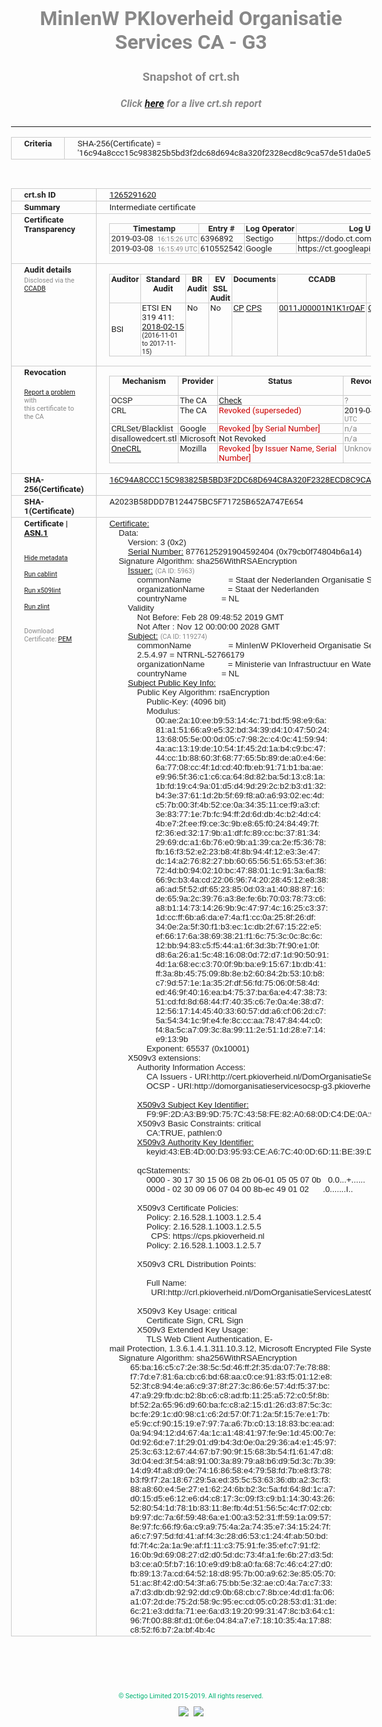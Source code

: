 # MinIenW PKIoverheid Organisatie Services CA - G3
### Snapshot of crt.sh
##### Click [here](https://crt.sh/?q=16C94A8CCC15C983825B5BD3F2DC68D694C8A320F2328ECD8C9CA57DE51DA0E5) for a live crt.sh report

---
<!DOCTYPE HTML PUBLIC "-//W3C//DTD HTML 4.0 Transitional//EN">
<HTML>
<HEAD>
  <META http-equiv="Content-Type" content="text/html; charset=UTF-8">
  <TITLE>crt.sh | 16c94a8ccc15c983825b5bd3f2dc68d694c8a320f2328ecd8c9ca57de51da0e5</TITLE>
  <META name="description" content="Free CT Log Certificate Search Tool from Sectigo (formerly Comodo CA)">
  <META name="keywords" content="crt.sh, CT, Certificate Transparency, Certificate Search, SSL Certificate, Sectigo, Comodo CA">
  <LINK href="//fonts.googleapis.com/css?family=Roboto+Mono|Roboto:400,400i,700,700i" rel="stylesheet">
  <STYLE type="text/css">
    a {
      white-space: nowrap;
    }
    body {
      color: #888888;
      font: 12pt Roboto, sans-serif;
      padding-top: 10px;
      text-align: center
    }
    form {
      margin: 0px
    }
    span {
      border-radius: 10px
    }
    span.heading {
      color: #888888;
      font: 12pt Roboto, sans-serif
    }
    span.title {
      background-color: #00B373;
      color: #FFFFFF;
      font: bold 18pt Roboto, sans-serif;
      padding: 0px 5px
    }
    span.text {
      color: #888888;
      font: 10pt Roboto, sans-serif
    }
    span.whiteongrey {
      background-color: #D9D9D6;
      color: #FFFFFF;
      font: bold 18pt Roboto, sans-serif;
      padding: 0px 5px
    }
    table {
      border-collapse: collapse;
      color: #222222;
      font: 10pt Roboto, sans-serif;
      margin-left: auto;
      margin-right: auto
    }
    table.options {
      border: none;
      margin-left: 10px
    }
    td, th {
      border: 1px solid #CCCCCC;
      padding: 0px 2px;
      text-align: left;
      vertical-align: top
    }
    td.outer, th.outer {
      border: 1px solid #CCCCCC;
      padding: 2px 20px;
      text-align: left
    }
    th.heading {
      color: #888888;
      font: bold italic 12pt Roboto, sans-serif;
      padding: 20px 0px 0px;
      text-align: center
    }
    th.options, td.options {
      border: none;
      vertical-align: middle
    }
    td.text {
      font: 10pt "Roboto Mono", sans-serif;
      padding: 2px 20px
    }
    td.heading {
      border: none;
      color: #888888;
      font: 12pt Roboto, sans-serif;
      padding-top: 20px;
      text-align: center
    }
    table.lint td, th {
      text-align: center
    }
    .button {
      background-color: #00B373;
      border-radius: 10px;
      color: #FFFFFF;
      font: bold 13pt Roboto, sans-serif
    }
    .copyright {
      font: 8pt Roboto, sans-serif;
      color: #00B373
    }
    .input {
      border: 1px solid #888888;
      font-weight: bold;
      text-align: center
    }
    .small {
      font: 8pt Roboto, sans-serif;
      color: #888888
    }
    .error {
      background-color: #FFDFDF;
      color: #CC0000;
      font-weight: bold
    }
    .fatal {
      background-color: #0000AA;
      color: #FFFFFF;
      font-weight: bold
    }
    .notice {
      background-color: #FFFFDF;
      color: #606000
    }
    .warning {
      background-color: #FFEFDF;
      color: #DF6000
    }
  </STYLE>
</HEAD>
<BODY>

<TABLE>
  <TR>
    <TH class="outer">Criteria</TH>
    <TD class="outer">SHA-256(Certificate) = '16c94a8ccc15c983825b5bd3f2dc68d694c8a320f2328ecd8c9ca57de51da0e5'</TD>
  </TR>
</TABLE>
<BR>
<TABLE>
  <TR>
    <TH class="outer">crt.sh ID</TH>
    <TD class="outer"><A href="?id=1265291620">1265291620</A></TD>
  </TR>
  <TR>
    <TH class="outer">Summary</TH>
    <TD class="outer">Intermediate certificate</TD>
  </TR>
  <TR>
    <TH class="outer">Certificate<BR>Transparency</TH>
    <TD class="outer">
<TABLE class="options" style="margin-left:0px">
  <TR>
    <TH>Timestamp</TH>
    <TH>Entry #</TH>
    <TH>Log Operator</TH>
    <TH>Log URL</TH>
  </TR>
  <TR>
    <TD>2019-03-08&nbsp; <FONT class="small">16:15:26 UTC</FONT></TD>
    <TD>6396892</TD>
    <TD>Sectigo</TD>
    <TD>https://dodo.ct.comodo.com</TD>
  </TR>
  <TR>
    <TD>2019-03-08&nbsp; <FONT class="small">16:15:49 UTC</FONT></TD>
    <TD>610552542</TD>
    <TD>Google</TD>
    <TD>https://ct.googleapis.com/rocketeer</TD>
  </TR>
</TABLE>
    </TD>
  </TR>
  <TR>
    <TH class="outer">Audit details<BR>
      <DIV class="small" style="padding-top:3px">Disclosed via the
        <A href="//ccadb-public.secure.force.com/mozilla/PublicAllIntermediateCerts" target="_blank">CCADB</A></DIV>
    </TH>
    <TD class="outer">
<TABLE class="options" style="margin-left:0px">
  <TR>
    <TH>Auditor</TH>
    <TH>Standard Audit</TH>
    <TH>BR Audit</TH>
    <TH>EV SSL Audit</TH>
    <TH>Documents</TH>
    <TH>CCADB</TH>
    <TH>Root Owner / Certificate</TH>
  </TR>
  <TR>
    <TD style="vertical-align:middle">BSI</TD>
    <TD>ETSI EN 319 411:
      <A href="http://csp.minienm.nl/ETS034MinIenM.pdf" target="_blank">2018-02-15</A>
      <BR><FONT style="font-size:8pt">(2016-11-01 to 2017-11-15)</FONT></TD>
    <TD>No    <TD>No    <TD>
      <A href="https://www.logius.nl/languages/english/pkioverheid/" target="blank">CP</A>
      <A href="http://bct.csp.minienm.nl/minienm-bct-cps/minienm-bct-cps.pdf" target="blank">CPS</A>
    </TD>
    <TD><A href="//ccadb.force.com/0011J00001N1K1rQAF" target="_blank">0011J00001N1K1rQAF</A></TD>
    <TD><A href="/?id=8693290">Government of The Netherlands, PKIoverheid (Logius)</A></TD>
  </TR>
</TABLE>
    </TD>
  </TR>
  <TR>
    <TH class="outer">Revocation<BR><BR>
      <DIV class="small" style="padding-top:3px"><A href="?id=1265291620&opt=problemreporting">Report a problem</A> with<BR>this certificate to the CA</DIV></TH>
    <TD class="outer">
      <TABLE class="options" style="margin-left:0px">
        <TR>
          <TH>Mechanism</TH>
          <TH>Provider</TH>
          <TH>Status</TH>
          <TH>Revocation Date</TH>
          <TH>Last Observed in CRL</TH>
          <TH>Last Checked <SPAN style="color:#CC0000;vertical-align:middle;font-size:70%;font-weight:normal">(Error)</SPAN></TH>
        </TR>
        <TR>
          <TD>OCSP</TD>
          <TD>The CA</TD>
          <TD><A href="?id=1265291620&opt=ocsp">Check</A></TD>
          <TD><SPAN style="color:#888888">?</SPAN></TD>
          <TD><SPAN style="color:#888888">n/a</SPAN></TD>
          <TD><SPAN style="color:#888888">?</SPAN></TD>
        </TR>
        <TR>
          <TD>CRL</TD>
          <TD>The CA</TD>
          <TD><SPAN style="color:#CC0000">Revoked (superseded)</SPAN></TD><TD>2019-04-16&nbsp; <FONT class="small">11:41:50 UTC</FONT></TD><TD>2019-07-05&nbsp; <FONT class="small">14:19:02 UTC</FONT></TD><TD>2019-12-04&nbsp; <FONT class="small">16:44:22 UTC</FONT></TD>
        </TR>
        <TR>
          <TD>CRLSet/Blacklist</TD>
          <TD>Google</TD>
          <TD><SPAN style="color:#CC0000">Revoked [by Serial Number]</SPAN></TD>
          <TD><SPAN style="color:#888888">n/a</SPAN></TD>
          <TD><SPAN style="color:#888888">n/a</SPAN></TD>
          <TD><SPAN style="color:#888888">n/a</SPAN></TD>
        </TR>
        <TR>
          <TD>disallowedcert.stl</TD>
          <TD>Microsoft</TD>
          <TD>Not Revoked</TD>
          <TD><SPAN style="color:#888888">n/a</SPAN></TD>
          <TD><SPAN style="color:#888888">n/a</SPAN></TD>
          <TD><SPAN style="color:#888888">n/a</SPAN></TD>
        </TR>
        <TR>
          <TD><A href="/mozilla-onecrl" target="_blank">OneCRL</A></TD>
          <TD>Mozilla</TD>
          <TD><SPAN style="color:#CC0000">Revoked [by Issuer Name, Serial Number]</SPAN></TD><TD><SPAN style="color:#888888">Unknown</SPAN></TD>
          <TD><SPAN style="color:#888888">n/a</SPAN></TD>
          <TD><SPAN style="color:#888888">n/a</SPAN></TD>
        </TR>
      </TABLE>
    </TD>
  </TR>
  <TR>
    <TH class="outer">SHA-256(Certificate)</TH>
    <TD class="outer"><A href="//censys.io/certificates/16c94a8ccc15c983825b5bd3f2dc68d694c8a320f2328ecd8c9ca57de51da0e5">16C94A8CCC15C983825B5BD3F2DC68D694C8A320F2328ECD8C9CA57DE51DA0E5</A></TD>
  </TR>
  <TR>
    <TH class="outer">SHA-1(Certificate)</TH>
    <TD class="outer">A2023B58DDD7B124475BC5F71725B652A747E654</TD>
  </TR>
  <TR>
    <TH class="outer">Certificate | <A href="?asn1=1265291620">ASN.1</A>
      <SPAN class="small"><BR>
      <BR><BR><A href="?id=1265291620&opt=nometadata">Hide metadata</A>
      <BR><BR><A href="?id=1265291620&opt=cablint">Run cablint</A>
      <BR><BR><A href="?id=1265291620&opt=x509lint">Run x509lint</A>
      <BR><BR><A href="?id=1265291620&opt=zlint">Run zlint</A>
      <BR><BR><BR>Download Certificate: <A href="?d=1265291620">PEM</A>
      </SPAN>
    </TH>
    <TD class="text"><A href="?d=1265291620">Certificate:</A><BR>&nbsp;&nbsp;&nbsp;&nbsp;Data:<BR>&nbsp;&nbsp;&nbsp;&nbsp;&nbsp;&nbsp;&nbsp;&nbsp;Version:&nbsp;3&nbsp;(0x2)<BR>&nbsp;&nbsp;&nbsp;&nbsp;&nbsp;&nbsp;&nbsp;&nbsp;<A href="?serial=79cb0f74804b6a14">Serial&nbsp;Number:</A>&nbsp;8776125291904592404&nbsp;(0x79cb0f74804b6a14)<BR>&nbsp;&nbsp;&nbsp;&nbsp;Signature&nbsp;Algorithm:&nbsp;sha256WithRSAEncryption<BR>&nbsp;&nbsp;&nbsp;&nbsp;&nbsp;&nbsp;&nbsp;&nbsp;<A href="?caid=5963">Issuer:</A> <SPAN class="small">(CA ID: 5963)</SPAN><BR>&nbsp;&nbsp;&nbsp;&nbsp;&nbsp;&nbsp;&nbsp;&nbsp;&nbsp;&nbsp;&nbsp;&nbsp;commonName&nbsp;&nbsp;&nbsp;&nbsp;&nbsp;&nbsp;&nbsp;&nbsp;&nbsp;&nbsp;&nbsp;&nbsp;&nbsp;&nbsp;&nbsp;&nbsp;=&nbsp;Staat&nbsp;der&nbsp;Nederlanden&nbsp;Organisatie&nbsp;Services&nbsp;CA&nbsp;-&nbsp;G3<BR>&nbsp;&nbsp;&nbsp;&nbsp;&nbsp;&nbsp;&nbsp;&nbsp;&nbsp;&nbsp;&nbsp;&nbsp;organizationName&nbsp;&nbsp;&nbsp;&nbsp;&nbsp;&nbsp;&nbsp;&nbsp;&nbsp;&nbsp;=&nbsp;Staat&nbsp;der&nbsp;Nederlanden<BR>&nbsp;&nbsp;&nbsp;&nbsp;&nbsp;&nbsp;&nbsp;&nbsp;&nbsp;&nbsp;&nbsp;&nbsp;countryName&nbsp;&nbsp;&nbsp;&nbsp;&nbsp;&nbsp;&nbsp;&nbsp;&nbsp;&nbsp;&nbsp;&nbsp;&nbsp;&nbsp;&nbsp;=&nbsp;NL<BR>&nbsp;&nbsp;&nbsp;&nbsp;&nbsp;&nbsp;&nbsp;&nbsp;Validity<BR>&nbsp;&nbsp;&nbsp;&nbsp;&nbsp;&nbsp;&nbsp;&nbsp;&nbsp;&nbsp;&nbsp;&nbsp;Not&nbsp;Before:&nbsp;Feb&nbsp;28&nbsp;09:48:52&nbsp;2019&nbsp;GMT<BR>&nbsp;&nbsp;&nbsp;&nbsp;&nbsp;&nbsp;&nbsp;&nbsp;&nbsp;&nbsp;&nbsp;&nbsp;Not&nbsp;After&nbsp;:&nbsp;Nov&nbsp;12&nbsp;00:00:00&nbsp;2028&nbsp;GMT<BR>&nbsp;&nbsp;&nbsp;&nbsp;&nbsp;&nbsp;&nbsp;&nbsp;<A href="?caid=119274">Subject:</A> <SPAN class="small">(CA ID: 119274)</SPAN><BR>&nbsp;&nbsp;&nbsp;&nbsp;&nbsp;&nbsp;&nbsp;&nbsp;&nbsp;&nbsp;&nbsp;&nbsp;commonName&nbsp;&nbsp;&nbsp;&nbsp;&nbsp;&nbsp;&nbsp;&nbsp;&nbsp;&nbsp;&nbsp;&nbsp;&nbsp;&nbsp;&nbsp;&nbsp;=&nbsp;MinIenW&nbsp;PKIoverheid&nbsp;Organisatie&nbsp;Services&nbsp;CA&nbsp;-&nbsp;G3<BR>&nbsp;&nbsp;&nbsp;&nbsp;&nbsp;&nbsp;&nbsp;&nbsp;&nbsp;&nbsp;&nbsp;&nbsp;2.5.4.97&nbsp;=&nbsp;NTRNL-52766179<BR>&nbsp;&nbsp;&nbsp;&nbsp;&nbsp;&nbsp;&nbsp;&nbsp;&nbsp;&nbsp;&nbsp;&nbsp;organizationName&nbsp;&nbsp;&nbsp;&nbsp;&nbsp;&nbsp;&nbsp;&nbsp;&nbsp;&nbsp;=&nbsp;Ministerie&nbsp;van&nbsp;Infrastructuur&nbsp;en&nbsp;Waterstaat<BR>&nbsp;&nbsp;&nbsp;&nbsp;&nbsp;&nbsp;&nbsp;&nbsp;&nbsp;&nbsp;&nbsp;&nbsp;countryName&nbsp;&nbsp;&nbsp;&nbsp;&nbsp;&nbsp;&nbsp;&nbsp;&nbsp;&nbsp;&nbsp;&nbsp;&nbsp;&nbsp;&nbsp;=&nbsp;NL<BR>&nbsp;&nbsp;&nbsp;&nbsp;&nbsp;&nbsp;&nbsp;&nbsp;<A href="?spkisha256=f45109c3088b18cc9ae8f6b22e1b0a2dfac7da8fa3bf9987b86dadf5b6ad05e5">Subject&nbsp;Public&nbsp;Key&nbsp;Info:</A><BR>&nbsp;&nbsp;&nbsp;&nbsp;&nbsp;&nbsp;&nbsp;&nbsp;&nbsp;&nbsp;&nbsp;&nbsp;Public&nbsp;Key&nbsp;Algorithm:&nbsp;rsaEncryption<BR>&nbsp;&nbsp;&nbsp;&nbsp;&nbsp;&nbsp;&nbsp;&nbsp;&nbsp;&nbsp;&nbsp;&nbsp;&nbsp;&nbsp;&nbsp;&nbsp;Public-Key:&nbsp;(4096&nbsp;bit)<BR>&nbsp;&nbsp;&nbsp;&nbsp;&nbsp;&nbsp;&nbsp;&nbsp;&nbsp;&nbsp;&nbsp;&nbsp;&nbsp;&nbsp;&nbsp;&nbsp;Modulus:<BR>&nbsp;&nbsp;&nbsp;&nbsp;&nbsp;&nbsp;&nbsp;&nbsp;&nbsp;&nbsp;&nbsp;&nbsp;&nbsp;&nbsp;&nbsp;&nbsp;&nbsp;&nbsp;&nbsp;&nbsp;00:ae:2a:10:ee:b9:53:14:4c:71:bd:f5:98:e9:6a:<BR>&nbsp;&nbsp;&nbsp;&nbsp;&nbsp;&nbsp;&nbsp;&nbsp;&nbsp;&nbsp;&nbsp;&nbsp;&nbsp;&nbsp;&nbsp;&nbsp;&nbsp;&nbsp;&nbsp;&nbsp;81:a1:51:66:a9:e5:32:bd:34:39:d4:10:47:50:24:<BR>&nbsp;&nbsp;&nbsp;&nbsp;&nbsp;&nbsp;&nbsp;&nbsp;&nbsp;&nbsp;&nbsp;&nbsp;&nbsp;&nbsp;&nbsp;&nbsp;&nbsp;&nbsp;&nbsp;&nbsp;13:68:05:5e:00:0d:05:c7:98:2c:c4:0c:41:59:94:<BR>&nbsp;&nbsp;&nbsp;&nbsp;&nbsp;&nbsp;&nbsp;&nbsp;&nbsp;&nbsp;&nbsp;&nbsp;&nbsp;&nbsp;&nbsp;&nbsp;&nbsp;&nbsp;&nbsp;&nbsp;4a:ac:13:19:de:10:54:1f:45:2d:1a:b4:c9:bc:47:<BR>&nbsp;&nbsp;&nbsp;&nbsp;&nbsp;&nbsp;&nbsp;&nbsp;&nbsp;&nbsp;&nbsp;&nbsp;&nbsp;&nbsp;&nbsp;&nbsp;&nbsp;&nbsp;&nbsp;&nbsp;44:cc:1b:88:60:3f:68:77:65:5b:89:de:a0:e4:6e:<BR>&nbsp;&nbsp;&nbsp;&nbsp;&nbsp;&nbsp;&nbsp;&nbsp;&nbsp;&nbsp;&nbsp;&nbsp;&nbsp;&nbsp;&nbsp;&nbsp;&nbsp;&nbsp;&nbsp;&nbsp;6a:77:08:cc:4f:1d:cd:40:fb:eb:91:71:b1:ba:ae:<BR>&nbsp;&nbsp;&nbsp;&nbsp;&nbsp;&nbsp;&nbsp;&nbsp;&nbsp;&nbsp;&nbsp;&nbsp;&nbsp;&nbsp;&nbsp;&nbsp;&nbsp;&nbsp;&nbsp;&nbsp;e9:96:5f:36:c1:c6:ca:64:8d:82:ba:5d:13:c8:1a:<BR>&nbsp;&nbsp;&nbsp;&nbsp;&nbsp;&nbsp;&nbsp;&nbsp;&nbsp;&nbsp;&nbsp;&nbsp;&nbsp;&nbsp;&nbsp;&nbsp;&nbsp;&nbsp;&nbsp;&nbsp;1b:fd:19:c4:9a:01:d5:d4:9d:29:2c:b2:b3:d1:32:<BR>&nbsp;&nbsp;&nbsp;&nbsp;&nbsp;&nbsp;&nbsp;&nbsp;&nbsp;&nbsp;&nbsp;&nbsp;&nbsp;&nbsp;&nbsp;&nbsp;&nbsp;&nbsp;&nbsp;&nbsp;b4:3e:37:61:1d:2b:5f:69:f8:a0:a6:93:02:ec:4d:<BR>&nbsp;&nbsp;&nbsp;&nbsp;&nbsp;&nbsp;&nbsp;&nbsp;&nbsp;&nbsp;&nbsp;&nbsp;&nbsp;&nbsp;&nbsp;&nbsp;&nbsp;&nbsp;&nbsp;&nbsp;c5:7b:00:3f:4b:52:ce:0a:34:35:11:ce:f9:a3:cf:<BR>&nbsp;&nbsp;&nbsp;&nbsp;&nbsp;&nbsp;&nbsp;&nbsp;&nbsp;&nbsp;&nbsp;&nbsp;&nbsp;&nbsp;&nbsp;&nbsp;&nbsp;&nbsp;&nbsp;&nbsp;3e:83:77:1e:7b:fc:94:ff:2d:6d:db:4c:b2:4d:c4:<BR>&nbsp;&nbsp;&nbsp;&nbsp;&nbsp;&nbsp;&nbsp;&nbsp;&nbsp;&nbsp;&nbsp;&nbsp;&nbsp;&nbsp;&nbsp;&nbsp;&nbsp;&nbsp;&nbsp;&nbsp;4b:e7:2f:ee:f9:ce:3c:9b:e8:65:f0:24:84:49:7f:<BR>&nbsp;&nbsp;&nbsp;&nbsp;&nbsp;&nbsp;&nbsp;&nbsp;&nbsp;&nbsp;&nbsp;&nbsp;&nbsp;&nbsp;&nbsp;&nbsp;&nbsp;&nbsp;&nbsp;&nbsp;f2:36:ed:32:17:9b:a1:df:fc:89:cc:bc:37:81:34:<BR>&nbsp;&nbsp;&nbsp;&nbsp;&nbsp;&nbsp;&nbsp;&nbsp;&nbsp;&nbsp;&nbsp;&nbsp;&nbsp;&nbsp;&nbsp;&nbsp;&nbsp;&nbsp;&nbsp;&nbsp;29:69:dc:a1:6b:76:e0:9b:a1:39:ca:2e:f5:36:78:<BR>&nbsp;&nbsp;&nbsp;&nbsp;&nbsp;&nbsp;&nbsp;&nbsp;&nbsp;&nbsp;&nbsp;&nbsp;&nbsp;&nbsp;&nbsp;&nbsp;&nbsp;&nbsp;&nbsp;&nbsp;fb:16:f3:52:e2:23:b8:4f:8b:94:4f:12:e3:3e:47:<BR>&nbsp;&nbsp;&nbsp;&nbsp;&nbsp;&nbsp;&nbsp;&nbsp;&nbsp;&nbsp;&nbsp;&nbsp;&nbsp;&nbsp;&nbsp;&nbsp;&nbsp;&nbsp;&nbsp;&nbsp;dc:14:a2:76:82:27:bb:60:65:56:51:65:53:ef:36:<BR>&nbsp;&nbsp;&nbsp;&nbsp;&nbsp;&nbsp;&nbsp;&nbsp;&nbsp;&nbsp;&nbsp;&nbsp;&nbsp;&nbsp;&nbsp;&nbsp;&nbsp;&nbsp;&nbsp;&nbsp;72:4d:b0:94:02:10:bc:47:88:01:1c:91:3a:6a:f8:<BR>&nbsp;&nbsp;&nbsp;&nbsp;&nbsp;&nbsp;&nbsp;&nbsp;&nbsp;&nbsp;&nbsp;&nbsp;&nbsp;&nbsp;&nbsp;&nbsp;&nbsp;&nbsp;&nbsp;&nbsp;66:9c:b3:4a:cd:22:06:96:74:20:28:45:12:e8:38:<BR>&nbsp;&nbsp;&nbsp;&nbsp;&nbsp;&nbsp;&nbsp;&nbsp;&nbsp;&nbsp;&nbsp;&nbsp;&nbsp;&nbsp;&nbsp;&nbsp;&nbsp;&nbsp;&nbsp;&nbsp;a6:ad:5f:52:df:65:23:85:0d:03:a1:40:88:87:16:<BR>&nbsp;&nbsp;&nbsp;&nbsp;&nbsp;&nbsp;&nbsp;&nbsp;&nbsp;&nbsp;&nbsp;&nbsp;&nbsp;&nbsp;&nbsp;&nbsp;&nbsp;&nbsp;&nbsp;&nbsp;de:65:9a:2c:39:76:a3:8e:fe:6b:70:03:78:73:c6:<BR>&nbsp;&nbsp;&nbsp;&nbsp;&nbsp;&nbsp;&nbsp;&nbsp;&nbsp;&nbsp;&nbsp;&nbsp;&nbsp;&nbsp;&nbsp;&nbsp;&nbsp;&nbsp;&nbsp;&nbsp;a8:b1:14:73:14:26:9b:9c:47:97:4c:16:25:c3:37:<BR>&nbsp;&nbsp;&nbsp;&nbsp;&nbsp;&nbsp;&nbsp;&nbsp;&nbsp;&nbsp;&nbsp;&nbsp;&nbsp;&nbsp;&nbsp;&nbsp;&nbsp;&nbsp;&nbsp;&nbsp;1d:cc:ff:6b:a6:da:e7:4a:f1:cc:0a:25:8f:26:df:<BR>&nbsp;&nbsp;&nbsp;&nbsp;&nbsp;&nbsp;&nbsp;&nbsp;&nbsp;&nbsp;&nbsp;&nbsp;&nbsp;&nbsp;&nbsp;&nbsp;&nbsp;&nbsp;&nbsp;&nbsp;34:0e:2a:5f:30:f1:b3:ec:1c:db:2f:67:15:22:e5:<BR>&nbsp;&nbsp;&nbsp;&nbsp;&nbsp;&nbsp;&nbsp;&nbsp;&nbsp;&nbsp;&nbsp;&nbsp;&nbsp;&nbsp;&nbsp;&nbsp;&nbsp;&nbsp;&nbsp;&nbsp;ef:66:17:6a:38:69:38:21:f1:6c:75:3c:0c:8c:6c:<BR>&nbsp;&nbsp;&nbsp;&nbsp;&nbsp;&nbsp;&nbsp;&nbsp;&nbsp;&nbsp;&nbsp;&nbsp;&nbsp;&nbsp;&nbsp;&nbsp;&nbsp;&nbsp;&nbsp;&nbsp;12:bb:94:83:c5:f5:44:a1:6f:3d:3b:7f:90:e1:0f:<BR>&nbsp;&nbsp;&nbsp;&nbsp;&nbsp;&nbsp;&nbsp;&nbsp;&nbsp;&nbsp;&nbsp;&nbsp;&nbsp;&nbsp;&nbsp;&nbsp;&nbsp;&nbsp;&nbsp;&nbsp;d8:6a:26:a1:5c:48:16:08:0d:72:d7:1d:90:50:91:<BR>&nbsp;&nbsp;&nbsp;&nbsp;&nbsp;&nbsp;&nbsp;&nbsp;&nbsp;&nbsp;&nbsp;&nbsp;&nbsp;&nbsp;&nbsp;&nbsp;&nbsp;&nbsp;&nbsp;&nbsp;4d:1a:68:ec:c3:70:0f:9b:ba:e9:15:67:1b:db:41:<BR>&nbsp;&nbsp;&nbsp;&nbsp;&nbsp;&nbsp;&nbsp;&nbsp;&nbsp;&nbsp;&nbsp;&nbsp;&nbsp;&nbsp;&nbsp;&nbsp;&nbsp;&nbsp;&nbsp;&nbsp;ff:3a:8b:45:75:09:8b:8e:b2:60:84:2b:53:10:b8:<BR>&nbsp;&nbsp;&nbsp;&nbsp;&nbsp;&nbsp;&nbsp;&nbsp;&nbsp;&nbsp;&nbsp;&nbsp;&nbsp;&nbsp;&nbsp;&nbsp;&nbsp;&nbsp;&nbsp;&nbsp;c7:9d:57:1e:1a:35:2f:df:56:fd:75:06:0f:58:4d:<BR>&nbsp;&nbsp;&nbsp;&nbsp;&nbsp;&nbsp;&nbsp;&nbsp;&nbsp;&nbsp;&nbsp;&nbsp;&nbsp;&nbsp;&nbsp;&nbsp;&nbsp;&nbsp;&nbsp;&nbsp;ed:46:9f:40:16:ea:b4:75:37:ba:6a:e4:47:38:73:<BR>&nbsp;&nbsp;&nbsp;&nbsp;&nbsp;&nbsp;&nbsp;&nbsp;&nbsp;&nbsp;&nbsp;&nbsp;&nbsp;&nbsp;&nbsp;&nbsp;&nbsp;&nbsp;&nbsp;&nbsp;51:cd:fd:8d:68:44:f7:40:35:c6:7e:0a:4e:38:d7:<BR>&nbsp;&nbsp;&nbsp;&nbsp;&nbsp;&nbsp;&nbsp;&nbsp;&nbsp;&nbsp;&nbsp;&nbsp;&nbsp;&nbsp;&nbsp;&nbsp;&nbsp;&nbsp;&nbsp;&nbsp;12:56:17:14:45:40:33:60:57:dd:a6:cf:06:2d:c7:<BR>&nbsp;&nbsp;&nbsp;&nbsp;&nbsp;&nbsp;&nbsp;&nbsp;&nbsp;&nbsp;&nbsp;&nbsp;&nbsp;&nbsp;&nbsp;&nbsp;&nbsp;&nbsp;&nbsp;&nbsp;5a:54:34:1c:9f:e4:fe:8c:cc:aa:78:47:84:44:c0:<BR>&nbsp;&nbsp;&nbsp;&nbsp;&nbsp;&nbsp;&nbsp;&nbsp;&nbsp;&nbsp;&nbsp;&nbsp;&nbsp;&nbsp;&nbsp;&nbsp;&nbsp;&nbsp;&nbsp;&nbsp;f4:8a:5c:a7:09:3c:8a:99:11:2e:51:1d:28:e7:14:<BR>&nbsp;&nbsp;&nbsp;&nbsp;&nbsp;&nbsp;&nbsp;&nbsp;&nbsp;&nbsp;&nbsp;&nbsp;&nbsp;&nbsp;&nbsp;&nbsp;&nbsp;&nbsp;&nbsp;&nbsp;e9:13:9b<BR>&nbsp;&nbsp;&nbsp;&nbsp;&nbsp;&nbsp;&nbsp;&nbsp;&nbsp;&nbsp;&nbsp;&nbsp;&nbsp;&nbsp;&nbsp;&nbsp;Exponent:&nbsp;65537&nbsp;(0x10001)<BR>&nbsp;&nbsp;&nbsp;&nbsp;&nbsp;&nbsp;&nbsp;&nbsp;X509v3&nbsp;extensions:<BR>&nbsp;&nbsp;&nbsp;&nbsp;&nbsp;&nbsp;&nbsp;&nbsp;&nbsp;&nbsp;&nbsp;&nbsp;Authority&nbsp;Information&nbsp;Access:&nbsp;<BR>&nbsp;&nbsp;&nbsp;&nbsp;&nbsp;&nbsp;&nbsp;&nbsp;&nbsp;&nbsp;&nbsp;&nbsp;&nbsp;&nbsp;&nbsp;&nbsp;CA&nbsp;Issuers&nbsp;-&nbsp;URI:http://cert.pkioverheid.nl/DomOrganisatieServicesCA-G3.cer<BR>&nbsp;&nbsp;&nbsp;&nbsp;&nbsp;&nbsp;&nbsp;&nbsp;&nbsp;&nbsp;&nbsp;&nbsp;&nbsp;&nbsp;&nbsp;&nbsp;OCSP&nbsp;-&nbsp;URI:http://domorganisatieservicesocsp-g3.pkioverheid.nl<BR><BR>&nbsp;&nbsp;&nbsp;&nbsp;&nbsp;&nbsp;&nbsp;&nbsp;&nbsp;&nbsp;&nbsp;&nbsp;<A href="?ski=f99f2da3b99d757c4358fe82a0680dc4de0a9a52">X509v3&nbsp;Subject&nbsp;Key&nbsp;Identifier:</A><BR>&nbsp;&nbsp;&nbsp;&nbsp;&nbsp;&nbsp;&nbsp;&nbsp;&nbsp;&nbsp;&nbsp;&nbsp;&nbsp;&nbsp;&nbsp;&nbsp;F9:9F:2D:A3:B9:9D:75:7C:43:58:FE:82:A0:68:0D:C4:DE:0A:9A:52<BR>&nbsp;&nbsp;&nbsp;&nbsp;&nbsp;&nbsp;&nbsp;&nbsp;&nbsp;&nbsp;&nbsp;&nbsp;X509v3&nbsp;Basic&nbsp;Constraints:&nbsp;critical<BR>&nbsp;&nbsp;&nbsp;&nbsp;&nbsp;&nbsp;&nbsp;&nbsp;&nbsp;&nbsp;&nbsp;&nbsp;&nbsp;&nbsp;&nbsp;&nbsp;CA:TRUE,&nbsp;pathlen:0<BR>&nbsp;&nbsp;&nbsp;&nbsp;&nbsp;&nbsp;&nbsp;&nbsp;&nbsp;&nbsp;&nbsp;&nbsp;<A href="?ski=43eb4d00d39593cea67c400d6d11be39d132aee2">X509v3&nbsp;Authority&nbsp;Key&nbsp;Identifier:</A><BR>&nbsp;&nbsp;&nbsp;&nbsp;&nbsp;&nbsp;&nbsp;&nbsp;&nbsp;&nbsp;&nbsp;&nbsp;&nbsp;&nbsp;&nbsp;&nbsp;keyid:43:EB:4D:00:D3:95:93:CE:A6:7C:40:0D:6D:11:BE:39:D1:32:AE:E2<BR><BR>&nbsp;&nbsp;&nbsp;&nbsp;&nbsp;&nbsp;&nbsp;&nbsp;&nbsp;&nbsp;&nbsp;&nbsp;qcStatements:&nbsp;<BR>&nbsp;&nbsp;&nbsp;&nbsp;&nbsp;&nbsp;&nbsp;&nbsp;&nbsp;&nbsp;&nbsp;&nbsp;&nbsp;&nbsp;&nbsp;&nbsp;0000&nbsp;-&nbsp;30&nbsp;17&nbsp;30&nbsp;15&nbsp;06&nbsp;08&nbsp;2b&nbsp;06-01&nbsp;05&nbsp;05&nbsp;07&nbsp;0b&nbsp;&nbsp;&nbsp;0.0...+......<BR>&nbsp;&nbsp;&nbsp;&nbsp;&nbsp;&nbsp;&nbsp;&nbsp;&nbsp;&nbsp;&nbsp;&nbsp;&nbsp;&nbsp;&nbsp;&nbsp;000d&nbsp;-&nbsp;02&nbsp;30&nbsp;09&nbsp;06&nbsp;07&nbsp;04&nbsp;00&nbsp;8b-ec&nbsp;49&nbsp;01&nbsp;02&nbsp;&nbsp;&nbsp;&nbsp;&nbsp;&nbsp;.0.......I..<BR><BR>&nbsp;&nbsp;&nbsp;&nbsp;&nbsp;&nbsp;&nbsp;&nbsp;&nbsp;&nbsp;&nbsp;&nbsp;X509v3&nbsp;Certificate&nbsp;Policies:&nbsp;<BR>&nbsp;&nbsp;&nbsp;&nbsp;&nbsp;&nbsp;&nbsp;&nbsp;&nbsp;&nbsp;&nbsp;&nbsp;&nbsp;&nbsp;&nbsp;&nbsp;Policy:&nbsp;2.16.528.1.1003.1.2.5.4<BR>&nbsp;&nbsp;&nbsp;&nbsp;&nbsp;&nbsp;&nbsp;&nbsp;&nbsp;&nbsp;&nbsp;&nbsp;&nbsp;&nbsp;&nbsp;&nbsp;Policy:&nbsp;2.16.528.1.1003.1.2.5.5<BR>&nbsp;&nbsp;&nbsp;&nbsp;&nbsp;&nbsp;&nbsp;&nbsp;&nbsp;&nbsp;&nbsp;&nbsp;&nbsp;&nbsp;&nbsp;&nbsp;&nbsp;&nbsp;CPS:&nbsp;https://cps.pkioverheid.nl<BR>&nbsp;&nbsp;&nbsp;&nbsp;&nbsp;&nbsp;&nbsp;&nbsp;&nbsp;&nbsp;&nbsp;&nbsp;&nbsp;&nbsp;&nbsp;&nbsp;Policy:&nbsp;2.16.528.1.1003.1.2.5.7<BR><BR>&nbsp;&nbsp;&nbsp;&nbsp;&nbsp;&nbsp;&nbsp;&nbsp;&nbsp;&nbsp;&nbsp;&nbsp;X509v3&nbsp;CRL&nbsp;Distribution&nbsp;Points:&nbsp;<BR><BR>&nbsp;&nbsp;&nbsp;&nbsp;&nbsp;&nbsp;&nbsp;&nbsp;&nbsp;&nbsp;&nbsp;&nbsp;&nbsp;&nbsp;&nbsp;&nbsp;Full&nbsp;Name:<BR>&nbsp;&nbsp;&nbsp;&nbsp;&nbsp;&nbsp;&nbsp;&nbsp;&nbsp;&nbsp;&nbsp;&nbsp;&nbsp;&nbsp;&nbsp;&nbsp;&nbsp;&nbsp;URI:http://crl.pkioverheid.nl/DomOrganisatieServicesLatestCRL-G3.crl<BR><BR>&nbsp;&nbsp;&nbsp;&nbsp;&nbsp;&nbsp;&nbsp;&nbsp;&nbsp;&nbsp;&nbsp;&nbsp;X509v3&nbsp;Key&nbsp;Usage:&nbsp;critical<BR>&nbsp;&nbsp;&nbsp;&nbsp;&nbsp;&nbsp;&nbsp;&nbsp;&nbsp;&nbsp;&nbsp;&nbsp;&nbsp;&nbsp;&nbsp;&nbsp;Certificate&nbsp;Sign,&nbsp;CRL&nbsp;Sign<BR>&nbsp;&nbsp;&nbsp;&nbsp;&nbsp;&nbsp;&nbsp;&nbsp;&nbsp;&nbsp;&nbsp;&nbsp;X509v3&nbsp;Extended&nbsp;Key&nbsp;Usage:&nbsp;<BR>&nbsp;&nbsp;&nbsp;&nbsp;&nbsp;&nbsp;&nbsp;&nbsp;&nbsp;&nbsp;&nbsp;&nbsp;&nbsp;&nbsp;&nbsp;&nbsp;TLS&nbsp;Web&nbsp;Client&nbsp;Authentication,&nbsp;E-mail&nbsp;Protection,&nbsp;1.3.6.1.4.1.311.10.3.12,&nbsp;Microsoft&nbsp;Encrypted&nbsp;File&nbsp;System,&nbsp;OCSP&nbsp;Signing<BR>&nbsp;&nbsp;&nbsp;&nbsp;Signature&nbsp;Algorithm:&nbsp;sha256WithRSAEncryption<BR>&nbsp;&nbsp;&nbsp;&nbsp;&nbsp;&nbsp;&nbsp;&nbsp;&nbsp;65:ba:16:c5:c7:2e:38:5c:5d:46:ff:2f:35:da:07:7e:78:88:<BR>&nbsp;&nbsp;&nbsp;&nbsp;&nbsp;&nbsp;&nbsp;&nbsp;&nbsp;f7:7d:e7:81:6a:cb:c6:bd:68:aa:c0:ce:91:83:f5:01:12:e8:<BR>&nbsp;&nbsp;&nbsp;&nbsp;&nbsp;&nbsp;&nbsp;&nbsp;&nbsp;52:3f:c8:94:4e:a6:c9:37:8f:27:3c:86:6e:57:4d:f5:37:bc:<BR>&nbsp;&nbsp;&nbsp;&nbsp;&nbsp;&nbsp;&nbsp;&nbsp;&nbsp;47:a9:29:fb:dc:b2:8b:c6:c8:ad:fb:11:25:a5:72:c0:5f:8b:<BR>&nbsp;&nbsp;&nbsp;&nbsp;&nbsp;&nbsp;&nbsp;&nbsp;&nbsp;bf:52:2a:65:96:d9:60:ba:fc:c8:a2:15:d1:26:d3:87:5c:3c:<BR>&nbsp;&nbsp;&nbsp;&nbsp;&nbsp;&nbsp;&nbsp;&nbsp;&nbsp;bc:fe:29:1c:d0:98:c1:c6:2d:57:0f:71:2a:5f:15:7e:e1:7b:<BR>&nbsp;&nbsp;&nbsp;&nbsp;&nbsp;&nbsp;&nbsp;&nbsp;&nbsp;e5:9c:cf:90:15:19:e7:97:7a:a6:7b:c0:13:18:83:bc:ea:ad:<BR>&nbsp;&nbsp;&nbsp;&nbsp;&nbsp;&nbsp;&nbsp;&nbsp;&nbsp;0a:94:94:12:d4:67:4a:1c:a1:48:41:97:fe:9e:1d:45:00:7e:<BR>&nbsp;&nbsp;&nbsp;&nbsp;&nbsp;&nbsp;&nbsp;&nbsp;&nbsp;0d:92:6d:e7:1f:29:01:d9:b4:3d:0e:0a:29:36:a4:e1:45:97:<BR>&nbsp;&nbsp;&nbsp;&nbsp;&nbsp;&nbsp;&nbsp;&nbsp;&nbsp;25:3c:63:12:67:44:67:b7:90:9f:15:68:3b:54:f1:61:47:d8:<BR>&nbsp;&nbsp;&nbsp;&nbsp;&nbsp;&nbsp;&nbsp;&nbsp;&nbsp;3d:04:ed:3f:54:a8:91:00:3a:89:79:a8:b6:d9:5d:3c:7b:39:<BR>&nbsp;&nbsp;&nbsp;&nbsp;&nbsp;&nbsp;&nbsp;&nbsp;&nbsp;14:d9:4f:a8:d9:0e:74:16:86:58:e4:79:58:fd:7b:e8:f3:78:<BR>&nbsp;&nbsp;&nbsp;&nbsp;&nbsp;&nbsp;&nbsp;&nbsp;&nbsp;b3:f9:f7:2a:18:67:29:5a:ed:35:5c:53:63:36:db:a2:3c:f3:<BR>&nbsp;&nbsp;&nbsp;&nbsp;&nbsp;&nbsp;&nbsp;&nbsp;&nbsp;88:a8:60:e4:5e:27:e1:62:24:6b:b2:3c:5a:fd:64:8d:1c:a7:<BR>&nbsp;&nbsp;&nbsp;&nbsp;&nbsp;&nbsp;&nbsp;&nbsp;&nbsp;d0:15:d5:e6:12:e6:d4:c8:17:3c:09:f3:c9:b1:14:30:43:26:<BR>&nbsp;&nbsp;&nbsp;&nbsp;&nbsp;&nbsp;&nbsp;&nbsp;&nbsp;52:80:54:1d:78:1b:83:11:8e:fb:4d:51:56:5c:4c:f7:02:cb:<BR>&nbsp;&nbsp;&nbsp;&nbsp;&nbsp;&nbsp;&nbsp;&nbsp;&nbsp;b9:97:dc:7a:6f:59:48:6a:e1:00:a3:52:31:ff:59:1a:09:57:<BR>&nbsp;&nbsp;&nbsp;&nbsp;&nbsp;&nbsp;&nbsp;&nbsp;&nbsp;8e:97:fc:66:f9:6a:c9:a9:75:4a:2a:74:35:e7:34:15:24:7f:<BR>&nbsp;&nbsp;&nbsp;&nbsp;&nbsp;&nbsp;&nbsp;&nbsp;&nbsp;a6:c7:97:5d:fd:41:af:f4:3c:28:d6:53:c1:24:4f:ab:50:bd:<BR>&nbsp;&nbsp;&nbsp;&nbsp;&nbsp;&nbsp;&nbsp;&nbsp;&nbsp;fd:7f:4c:2a:1a:9e:af:f1:11:c3:75:91:fe:35:ef:c7:91:f2:<BR>&nbsp;&nbsp;&nbsp;&nbsp;&nbsp;&nbsp;&nbsp;&nbsp;&nbsp;16:0b:9d:69:08:27:d2:d0:5d:dc:73:4f:a1:fe:6b:27:d3:5d:<BR>&nbsp;&nbsp;&nbsp;&nbsp;&nbsp;&nbsp;&nbsp;&nbsp;&nbsp;b3:ce:a0:5f:b7:16:10:e9:d9:b8:a0:fa:68:7c:46:c4:27:d0:<BR>&nbsp;&nbsp;&nbsp;&nbsp;&nbsp;&nbsp;&nbsp;&nbsp;&nbsp;fb:89:13:7a:cd:64:52:18:d8:95:7b:00:a9:62:3e:85:05:70:<BR>&nbsp;&nbsp;&nbsp;&nbsp;&nbsp;&nbsp;&nbsp;&nbsp;&nbsp;51:ac:8f:42:d0:54:3f:a6:75:bb:5e:32:ae:c0:4a:7a:c7:33:<BR>&nbsp;&nbsp;&nbsp;&nbsp;&nbsp;&nbsp;&nbsp;&nbsp;&nbsp;a7:d3:db:db:92:92:dd:c9:0b:68:cb:c7:8b:ce:4d:d1:fa:06:<BR>&nbsp;&nbsp;&nbsp;&nbsp;&nbsp;&nbsp;&nbsp;&nbsp;&nbsp;a1:07:2d:de:75:2d:58:9c:95:ec:cd:05:c0:28:53:d1:31:de:<BR>&nbsp;&nbsp;&nbsp;&nbsp;&nbsp;&nbsp;&nbsp;&nbsp;&nbsp;6c:21:e3:dd:fa:71:ee:6a:d3:19:20:99:31:47:8c:b3:64:c1:<BR>&nbsp;&nbsp;&nbsp;&nbsp;&nbsp;&nbsp;&nbsp;&nbsp;&nbsp;96:7f:00:88:8f:d1:0f:6e:04:84:a7:e7:18:10:35:4a:17:88:<BR>&nbsp;&nbsp;&nbsp;&nbsp;&nbsp;&nbsp;&nbsp;&nbsp;&nbsp;c8:52:f6:b7:2a:bf:4b:4c<BR>    </TD>
  </TR>
</TABLE>

  <BR><BR><BR>

  <P class="copyright">&copy; Sectigo Limited 2015-2019. All rights reserved.</P>
  <DIV>
    <A href="https://sectigo.com/"><IMG src="/sectigo_s.png"></A>
    &nbsp;<A href="https://github.com/crtsh"><IMG src="/GitHub-Mark-32px.png"></A>
  </DIV>
</BODY>
</HTML>
